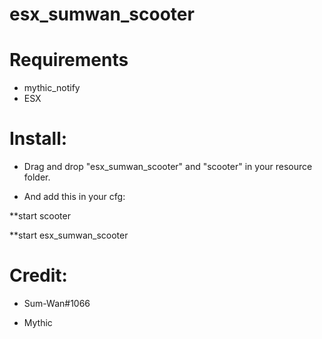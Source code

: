 # esx_sumwan_scooter


# Requirements

* mythic_notify
* ESX


# Install:

* Drag and drop "esx_sumwan_scooter" and "scooter" in your resource folder.

* And add this in your cfg:

 **start scooter
 
 **start esx_sumwan_scooter


# Credit:

* Sum-Wan#1066

* Mythic
